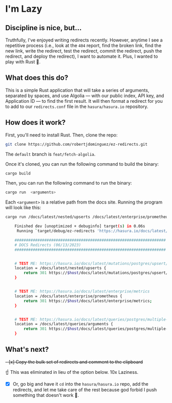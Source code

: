 # I'm Lazy

## Discipline is nice, but...

Truthfully, I've enjoyed writing redirects recently. However, anytime I see a repetitive process (i.e., look at the
`404` report, find the broken link, find the new link, write the redirect, test the redirect, commit the redirect, push
the redirect, and deploy the redirect), I want to automate it. Plus, I wanted to play with Rust 🦀.

## What does this do?

This is a simple Rust application that will take a series of arguments, separated by spaces, and use Algolia — with our
public index, API key, and Application ID — to find the first result. It will then format a redirect for you to add to
our `redirects.conf` file in the `hasura/hasura.io` repository.

## How does it work?

First, you'll need to install Rust. Then, clone the repo:

```bash
git clone https://github.com/robertjdominguez/ez-redirects.git
```

The `default` branch is `feat/fetch-algolia`.

Once it's cloned, you can run the following command to build the binary:

```bash
cargo build
```

Then, you can run the following command to run the binary:

```bash
cargo run  <arguments>
```

Each `<argument>` is a relative path from the docs site. Running the program will look like this:

```bash
cargo run /docs/latest/nested/upserts /docs/latest/enterprise/prometheus /docs/latest/queries/arguments

    Finished dev [unoptimized + debuginfo] target(s) in 0.06s
     Running `target/debug/ez-redirects 'https://hasura.io/docs/latest/nested/upserts' 'https://hasura.io/docs/latest/enterprise/prometheus' 'https://hasura.io/docs/latest/queries/arguments'`

    ##################################################################
    # DOCS Redirects (06/13/2023)
    ##################################################################


    # TEST ME: https://hasura.io/docs/latest/mutations/postgres/upsert/#upsert-in-nested-mutations
    location = /docs/latest/nested/upserts {
        return 301 https://$host/docs/latest/mutations/postgres/upsert/#upsert-in-nested-mutations;
    }


    # TEST ME: https://hasura.io/docs/latest/enterprise/metrics
    location = /docs/latest/enterprise/prometheus {
        return 301 https://$host/docs/latest/enterprise/metrics;
    }


    # TEST ME: https://hasura.io/docs/latest/queries/postgres/multiple-arguments
    location = /docs/latest/queries/arguments {
        return 301 https://$host/docs/latest/queries/postgres/multiple-arguments;
    }
```

## What's next?

~~- [x] Copy the bulk set of redirects and comment to the clipboard~~

☝️ This was eliminated in lieu of the option below. 10x Laziness.

- [x] Or, go big and have it `cd` into the `hasura/hasura.io` repo, add the redirects, and let me take care of the rest
      because god forbid I push something that doesn't work 😬.
